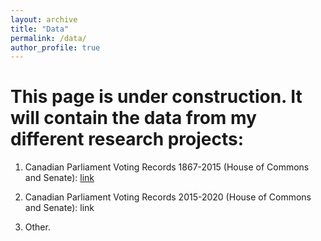 ```yaml
---
layout: archive
title: "Data"
permalink: /data/
author_profile: true
---
```


# This page is under construction. It will contain the data from my different research projects:


1. Canadian Parliament Voting Records 1867-2015 (House of Commons and Senate): 
[link](https://github.com/jf-godbout/data) 

2. Canadian Parliament Voting Records 2015-2020 (House of Commons and Senate):
link

3. Other. 
